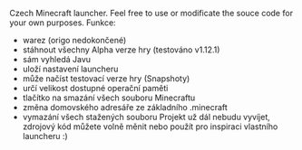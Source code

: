 Czech Minecraft launcher. Feel free to use or modificate the souce code for your own purposes.
Funkce:
- warez (origo nedokončené)
- stáhnout všechny Alpha verze hry (testováno v1.12.1)
- sám vyhledá Javu
- uloží nastavení launcheru
- může načíst testovací verze hry (Snapshoty)
- určí velikost dostupné operační paměti
- tlačítko na smazání všech souboru Minecraftu
- změna domovského adresáře ze základního .minecraft
- vymazání všech stažených souboru
Projekt už dál nebudu vyvíjet, zdrojový kód můžete volně měnit nebo použít pro inspiraci vlastního launcheru :)
